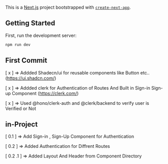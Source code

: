 This is a [Next.js](https://nextjs.org/) project bootstrapped with [`create-next-app`](https://github.com/vercel/next.js/tree/canary/packages/create-next-app).

## Getting Started

First, run the development server:

```bash
npm run dev
```

## First Commit

[ x ] => Addded Shadecn/ui for reusable components like Button etc.. (https://ui.shadcn.com/)

[ x ] => Addded clerk for Authentication of Routes And Built in Sign-in Sign-up Component (https://clerk.com/)

[ x ] => Used @hono/clerk-auth and @clerk/backend to verify user is Verified or Not

## in-Project

[ 0.1 ] => Add Sign-in , Sign-Up Component for Authentication

[ 0.2 ] => Added Authentication for Diffrent Routes

[ 0.2 .1 ] => Added Layout And Header from Component Directory
